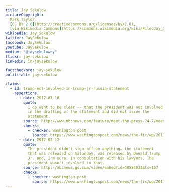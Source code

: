 ```yaml
---
title: Jay Sekulow
pictureCopyright:
  Mark Taylor
  [CC BY 2.0](http://creativecommons.org/licenses/by/2.0),
  [via Wikimedia Commons](https://commons.wikimedia.org/wiki/File:Jay_Sekulow_Speaking_at_CPAC_2012,_UNEDITED._(6854519337).jpg)
wikipedia: Jay_Sekulow
twitter: JaySekulow
facebook: JaySekulow
youtube: JaySekulow
medium: "@jaysekulowny"
flickr: jay-sekulow
linkedin: in/jaysekulow

factcheckorg: jay-sekulow
politifact: jay-sekulow

claims:
  - id: trump-not-involved-in-trump-jr-russia-statement
    assertions:
      - date: 2017-07-16
        quote:
          I do want to be clear -- that the president was not involved
          in the drafting of the statement and did not issue the
          statement.
        source: http://www.nbcnews.com/feature/meet-the-press-24-7/meet-press-july-16-2017-n783491
        checks:
          - checker: washington-post
            source: https://www.washingtonpost.com/news/the-fix/wp/2017/07/31/trumps-lawyer-repeatedly-denied-trump-was-involved-in-trump-jr-s-statement-but-he-was/
      - date: 2017-07-12
        quote:
          The president didn't sign off on anything… the statement
          that was released on Saturday, was released by Donald Trump
          Jr. and, I'm sure, in consultation with his lawyers. The
          president wasn't involved in that.
        source: http://abcnews.go.com/video/embed?id=48584033&ts=157
        checks:
          - checker: washington-post
            source: https://www.washingtonpost.com/news/the-fix/wp/2017/07/31/trumps-lawyer-repeatedly-denied-trump-was-involved-in-trump-jr-s-statement-but-he-was/
---
```

